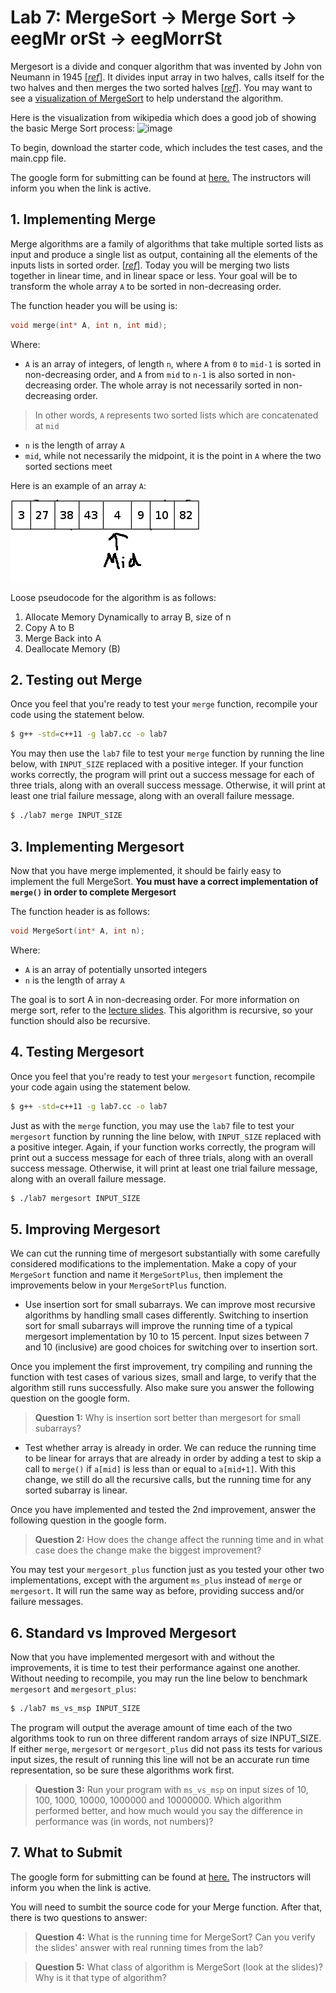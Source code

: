 # Lab 7: MergeSort -> Merge Sort -> eegMr orSt -> eegMorrSt

Mergesort is a divide and conquer algorithm that was invented by John von Neumann in 1945 [[*ref*](https://en.wikipedia.org/wiki/Merge_sort)]. It divides input array in two halves, calls itself for the two halves and then merges the two sorted halves [[*ref*](http://www.geeksforgeeks.org/merge-sort/)]. You may want to see a [visualization of MergeSort](https://www.cs.usfca.edu/~galles/visualization/ComparisonSort.html) to help understand the algorithm.

Here is the visualization from wikipedia which does a good job of showing the basic Merge Sort process:
![image](https://upload.wikimedia.org/wikipedia/commons/c/cc/Merge-sort-example-300px.gif)

To begin, download the starter code, which includes the test cases, and the main.cpp file.

The google form for submitting can be found at [here.](https://goo.gl/forms/698FDcXRPttM5q6b2) The instructors will inform you when the link is active.

## 1. Implementing Merge

Merge algorithms are a family of algorithms that take multiple sorted lists as input and produce a single list as output, containing all the elements of the inputs lists in sorted order. [[*ref*](https://en.wikipedia.org/wiki/Merge_algorithm)]. Today you will be merging two lists together in linear time, and in linear space or less. Your goal will be to transform the whole array `A` to be sorted in non-decreasing order.

The function header you will be using is:

```c++
void merge(int* A, int n, int mid);
```

Where:

* `A` is an array of integers, of length `n`, where `A` from `0` to `mid-1` is sorted in non-decreasing order, and `A` from `mid` to `n-1` is also sorted in non-decreasing order. The whole array is not necessarily sorted in non-decreasing order.

> In other words, `A` represents two sorted lists which are concatenated at `mid`

* `n` is the length of array `A`
* `mid`, while not necessarily the midpoint, it is the point in `A` where the two sorted sections meet

Here is an example of an array `A`:

![Example Pic](/lab-07/array.png?raw=true "Example Array") 

Loose pseudocode for the algorithm is as follows:

1. Allocate Memory Dynamically to array B, size of n
2. Copy A to B
3. Merge Back into A
4. Deallocate Memory (B)


## 2. Testing out Merge

Once you feel that you're ready to test your `merge` function, recompile your code using the statement below.

```bash
$ g++ -std=c++11 -g lab7.cc -o lab7
```

You may then use the `lab7` file to test your `merge` function by running the line below, with `INPUT_SIZE` replaced with a positive integer. If your function works correctly, the program will print out a success message for each of three trials, along with an overall success message. Otherwise, it will print at least one trial failure message, along with an overall failure message.

```bash
$ ./lab7 merge INPUT_SIZE
```


## 3. Implementing Mergesort

Now that you have merge implemented, it should be fairly easy to implement the full MergeSort. **You must have a correct implementation of `merge()` in order to complete Mergesort**

The function header is as follows:

```c++
void MergeSort(int* A, int n);
```

Where:

* `A` is an array of potentially unsorted integers
* `n` is the length of array `A`

The goal is to sort A in non-decreasing order. For more information on merge sort, refer to the [lecture slides](http://homepage.cs.uri.edu/~malvarez/teaching/212-f17/files/lecture-10-mergesort.key.pdf). This algorithm is recursive, so your function should also be recursive.

## 4. Testing Mergesort

Once you feel that you're ready to test your `mergesort` function, recompile your code again using the statement below.

```bash
$ g++ -std=c++11 -g lab7.cc -o lab7
```

Just as with the `merge` function, you may use the `lab7` file to test your `mergesort` function by running the line below, with `INPUT_SIZE` replaced with a positive integer. Again, if your function works correctly, the program will print out a success message for each of three trials, along with an overall success message. Otherwise, it will print at least one trial failure message, along with an overall failure message.

```bash
$ ./lab7 mergesort INPUT_SIZE
```


## 5. Improving Mergesort

We can cut the running time of mergesort substantially with some carefully considered modifications to the implementation. Make a copy of your `MergeSort` function and name it `MergeSortPlus`, then implement the improvements below in your `MergeSortPlus` function.

* Use insertion sort for small subarrays. We can improve most recursive algorithms by handling small cases differently. Switching to insertion sort for small subarrays will improve the running time of a typical mergesort implementation by 10 to 15 percent. Input sizes between 7 and 10 (inclusive) are good choices for switching over to insertion sort.

Once you implement the first improvement, try compiling and running the function with test cases of various sizes, small and large, to verify that the algorithm still runs successfully. Also make sure you answer the following question on the google form.

> **Question 1:** Why is insertion sort better than mergesort for small subarrays?

* Test whether array is already in order. We can reduce the running time to be linear for arrays that are already in order by adding a test to skip a call to `merge()` if `a[mid]` is less than or equal to `a[mid+1]`. With this change, we still do all the recursive calls, but the running time for any sorted subarray is linear.

Once you have implemented and tested the 2nd improvement, answer the following question in the google form.

> **Question 2:** How does the change affect the running time and in what case does the change make the biggest improvement?

You may test your `mergesort_plus` function just as you tested your other two implementations, except with the argument `ms_plus` instead of `merge` or `mergesort`. It will run the same way as before, providing success and/or failure messages.


## 6. Standard vs Improved Mergesort

Now that you have implemented mergesort with and without the improvements, it is time to test their performance against one another. Without needing to recompile, you may run the line below to benchmark `mergesort` and `mergesort_plus`:

```bash
$ ./lab7 ms_vs_msp INPUT_SIZE
```

The program will output the average amount of time each of the two algorithms took to run on three different random arrays of size INPUT_SIZE. If either `merge`, `mergesort` or `mergesort_plus` did not pass its tests for various input sizes, the result of running this line will not be an accurate run time representation, so be sure these algorithms work first.

> **Question 3:** Run your program with `ms_vs_msp` on input sizes of 10, 100, 1000, 10000, 1000000 and 10000000. Which algorithm performed better, and how much would you say the difference in performance was (in words, not numbers)?

## 7. What to Submit

The google form for submitting can be found at [here.](https://goo.gl/forms/698FDcXRPttM5q6b2) The instructors will inform you when the link is active.

You will need to sumbit the source code for your Merge function. After that, there is two questions to answer:

> **Question 4:** What is the running time for MergeSort? Can you verify the slides' answer with real running times from the lab?

> **Question 5:** What class of algorithm is MergeSort (look at the slides)? Why is it that type of algorithm?
